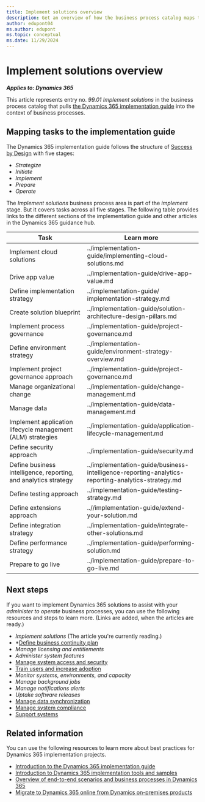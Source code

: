 ```yaml
---
title: Implement solutions overview
description: Get an overview of how the business process catalog maps to the implementation guide's articles for good Dynamics 365 implementations.
author: edupont04
ms.author: edupont
ms.topic: conceptual
ms.date: 11/29/2024
---
```


# Implement solutions overview

***Applies to: Dynamics 365***

This article represents entry no. *99.01 Implement solutions* in the business process catalog that pulls [the Dynamics 365 implementation guide](../implementation-guide/overview.md) into the context of business processes.  

## Mapping tasks to the implementation guide

The Dynamics 365 implementation guide follows the structure of [Success by Design](../implementation-guide/success-by-design.md) with five stages:

- *Strategize*
- *Initiate*
- *Implement*
- *Prepare*
- *Operate*

The *Implement solutions* business process area is part of the *implement* stage. But it covers tasks across all five stages. The following table provides links to the different sections of the implementation guide and other articles in the Dynamics 365 guidance hub.

| Task                                             | Learn more |
|--------------------------------------------------|-------------|
| Implement cloud solutions                        | ../implementation-guide/implementing-cloud-solutions.md |
| Drive app value                                  | ../implementation-guide/drive-app-value.md|
| Define implementation strategy                   | ../implementation-guide/ implementation-strategy.md|
| Create solution blueprint                        |  ../implementation-guide/solution-architecture-design-pillars.md|
| Implement process governance                     |  ../implementation-guide/project-governance.md|
| Define environment strategy                      |  ../implementation-guide/environment-strategy-overview.md|
| Implement project governance approach            |  ../implementation-guide/project-governance.md|
| Manage organizational change                     |  ../implementation-guide/change-management.md |
| Manage data                                      |  ../implementation-guide/data-management.md |
| Implement application lifecycle management (ALM) strategies | ../implementation-guide/application-lifecycle-management.md|
| Define security approach                         | ../implementation-guide/security.md|
| Define business intelligence, reporting, and analytics strategy |../implementation-guide/business-intelligence-reporting-analytics-reporting-analytics-strategy.md|
| Define testing approach                          | ../implementation-guide/testing-strategy.md|
| Define extensions approach                       | ..//implementation-guide/extend-your-solution.md |
| Define integration strategy                      | ../implementation-guide/integrate-other-solutions.md |
| Define performance strategy                      | ../implementation-guide/performing-solution.md|
| Prepare to go live                               | ../implementation-guide/prepare-to-go-live.md|

## Next steps

If you want to implement Dynamics 365 solutions to assist with your *administer to operate* business processes, you can use the following resources and steps to learn more. (Links are added, when the articles are ready.)

- *Implement solutions* (The article you're currently reading.)
- *[Define business continuity plan](administer-to-operate-define-business-continuity-plan-overview.md)  
- *Manage licensing and entitlements*
- *Administer system features*
- [Manage system access and security](administer-to-operate-manage-system-access-security.md)  
- [Train users and increase adoption](administer-to-operate-train-users-increase-adoption-overview.md)
- *Monitor systems, environments, and capacity*
- *Manage background jobs*
- *Manage notifications alerts*
- *Uptake software releases*
- [Manage data synchronization](administer-to-operate-manage-data-synchronization-overview.md)  
- [Manage system compliance](administer-to-operate-manage-system-compliance.md)  
- [Support systems](administer-to-operate-support-systems-overview.md)  

## Related information

You can use the following resources to learn more about best practices for Dynamics 365 implementation projects.

- [Introduction to the Dynamics 365 implementation guide](../implementation-guide/introduction.md)  
- [Introduction to Dynamics 365 implementation tools and samples](../resources/overview.md)  
- [Overview of end-to-end scenarios and business processes in Dynamics 365](overview.md)  
- [Migrate to Dynamics 365 online from Dynamics on-premises products](../migrate/overview.md)  
